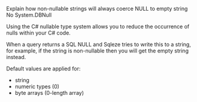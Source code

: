 Explain how non-nullable strings will always coerce NULL to empty string
No System.DBNull

Using the C# nullable type system allows you to reduce the occurrence of nulls within your
C# code.

When a query returns a SQL NULL and Sqleze tries to write this to a string, for example,
if the string is non-nullable then you will get the empty string instead.

Default values are applied for:
- string
- numeric types (0)
- byte arrays (0-length array)

